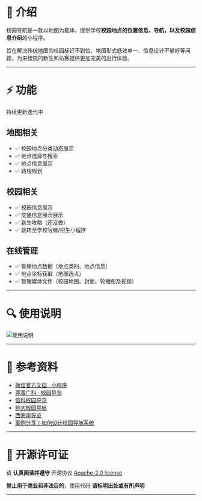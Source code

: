 # 📖 介绍  


校园导航是一款以地图为载体，提供学校**校园地点的位置信息、导航，以及校园信息介绍**的小程序。  

旨在解决传统地图的校园标识不到位、地图形式低效单一、信息设计不够好等问题，为来桂院的新生和访客提供更加完美的出行体验。

---
# ⚡️ 功能

持续更新迭代中

## 地图相关
- ✅ 校园地点分类动态展示
- ✅ 地点选择与搜索
- ✅ 地点信息展示
- ✅ 路线规划

## 校园相关
- ✅ 校园信息展示
- ✅ 交通信息展示展示
- ✅ 新生攻略（还没做）
- ✅ 跳转至学校官微/招生小程序

## 在线管理
- ✅ 管理地点数据（地点类别、地点信息）
- ✅ 地点坐标获取（地图选点）
- ✅ 管理媒体文件（校园地图、封面、轮播图及视频）

---
# 🔍 使用说明

![使用说明](https://s1.ax1x.com/2023/04/16/p99GGQA.png)

---
# 🧾 参考资料

- [微信官方文档 · 小程序](https://developers.weixin.qq.com/miniprogram/dev/framework/)
- [莞香广科 · 校园导览](https://gitee.com/hm_anwei/school-map)
- [信科校园导览](https://gitee.com/talmudmaster/GIIT-campus-guide)
- [地大校园导航](https://gitee.com/min_yue/CUG_Campus-navigation)
- [西海岸导览](https://gitee.com/tfnmdmx-gitee/xhaGuide)
- [案例分享丨如何设计校园导航系统](https://itc.jnmc.edu.cn/2021/0621/c1949a121868/pagem.htm)

---
# 📒 开源许可证

请 **认真阅读并遵守** 开源协议 [Apache-2.0 license](https://github.com/Blizzard-cyber/Campus-Navigation-System?tab=Apache-2.0-1-ov-file#Apache-2.0-1-ov-file)

**禁止用于商业和非法目的**，使用代码 **请标明出处或有所声明**  

---
